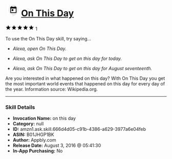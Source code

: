 # &nbsp;<img src="skill_icon" alt="On This Day icon" width="36"> [On This Day](http://alexa.amazon.com/#skills/amzn1.ask.skill.666d4d05-c91b-4386-a629-3977a6e04feb)
![5 stars](../../images/ic_star_black_18dp_1x.png)![5 stars](../../images/ic_star_black_18dp_1x.png)![5 stars](../../images/ic_star_black_18dp_1x.png)![5 stars](../../images/ic_star_black_18dp_1x.png)![5 stars](../../images/ic_star_black_18dp_1x.png) 1

To use the On This Day skill, try saying...

* *Alexa, open On This Day.*

* *Alexa, ask On This Day to get on this day for today.*

* *Alexa, ask On This Day to get on this day for August seventeenth.*

Are you interested in what happened on this day? With On This Day you get the most important world events that happened on this day for every day of the year. Information source: Wikipedia.org.

***

### Skill Details

* **Invocation Name:** on this day
* **Category:** null
* **ID:** amzn1.ask.skill.666d4d05-c91b-4386-a629-3977a6e04feb
* **ASIN:** B01JHGP1BK
* **Author:** Appbly.com
* **Release Date:** August 3, 2016 @ 05:41:30
* **In-App Purchasing:** No

